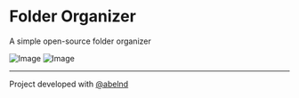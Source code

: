 # Folder Organizer

A simple open-source folder organizer

![Image](folder-organizer/resources/images/program.png "Image")
![Image](folder-organizer/resources/images/program_with_menu.png "Image")

***

Project developed with [@abelnd](https://github.com/abelnd)
